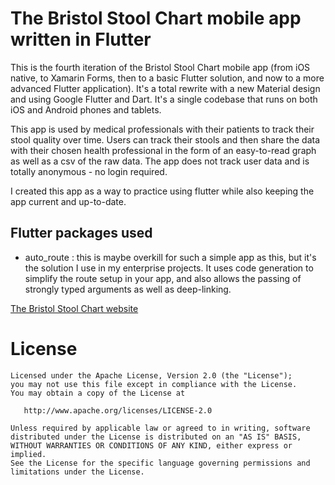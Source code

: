 # The Bristol Stool Chart mobile app written in Flutter
This is the fourth iteration of the Bristol Stool Chart mobile app (from iOS native, to Xamarin Forms, then to a basic Flutter solution, and now to a more advanced Flutter application). It's a total rewrite with a new Material design and using Google Flutter and Dart. It's a single codebase that runs on both iOS and Android phones and tablets.

This app is used by medical professionals with their patients to track their stool quality over time. Users can track their stools and then share the data with their chosen health professional in the form of an easy-to-read graph as well as a csv of the raw data. The app does not track user data and is totally anonymous - no login required.

I created this app as a way to practice using flutter while also keeping the app current and up-to-date. 


## Flutter packages used

* auto_route : this is maybe overkill for such a simple app as this, but it's the solution I use in my enterprise projects. It uses code generation to simplify the route setup in your app, and also allows 
the passing of strongly typed arguments as well as deep-linking.

[The Bristol Stool Chart website](https://bristolstoolchart.net)

# License

```
Licensed under the Apache License, Version 2.0 (the "License");
you may not use this file except in compliance with the License.
You may obtain a copy of the License at

   http://www.apache.org/licenses/LICENSE-2.0

Unless required by applicable law or agreed to in writing, software
distributed under the License is distributed on an "AS IS" BASIS,
WITHOUT WARRANTIES OR CONDITIONS OF ANY KIND, either express or implied.
See the License for the specific language governing permissions and
limitations under the License.
```
